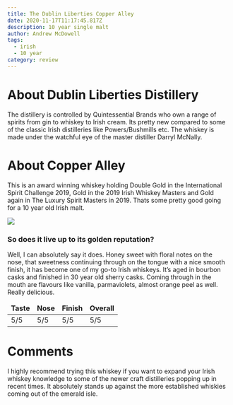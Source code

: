 ```yaml
---
title: The Dublin Liberties Copper Alley
date: 2020-11-17T11:17:45.817Z
description: 10 year single malt
author: Andrew McDowell
tags:
  - irish
  - 10 year
category: review
---
```

# About Dublin Liberties Distillery

The distillery is controlled by Quintessential Brands who own a range of spirits from gin to whiskey to Irish cream. Its pretty new compared to some of the classic Irish distilleries like Powers/Bushmills etc. The whiskey is made under the watchful eye of the master distiller Darryl McNally. 

# About Copper Alley

This is an award winning whiskey holding Double Gold in the International Spirit Challenge 2019, Gold in the 2019 Irish Whiskey Masters and Gold again in The Luxury Spirit Masters in 2019. Thats some pretty good going for a 10 year old Irish malt. 

![](/img/06e97f00-ce7a-4504-8eeb-8fbff70c6943.jpeg)

### So does it live up to its golden reputation? 

Well, I can absolutely say it does. Honey sweet with floral notes on the nose, that sweetness continuing through on the tongue with a nice smooth finish, it has become one of my go-to Irish whiskeys. 
It’s aged in bourbon casks and finished in 30 year old sherry casks. Coming through in the mouth are flavours like vanilla, parmaviolets, almost orange peel as well. Really delicious. 

<table>
<thead>
<tr>
<td><b>Taste</b></td>
<td><b>Nose</b></td>
<td><b>Finish</b></td>
<td><b>Overall</b></td>
</tr>
</thead>
<tbody>
<tr>
<td>
5/5
</td>
<td>
5/5
</td>
<td>
5/5
</td>
<td>
5/5
</td>
</tr>
</tbody>
</table>

# Comments

I highly recommend trying this whiskey if you want to expand your Irish whiskey knowledge to some of the newer craft distilleries popping up in recent times. It absolutely stands up against the more established whiskies coming out of the emerald isle.
